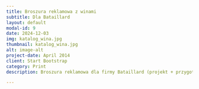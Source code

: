 ```yaml
---
title: Broszura reklamowa z winami
subtitle: Dla Bataillard
layout: default
modal-id: 9
date: 2024-12-03
img: katalog_wina.jpg
thumbnail: katalog_wina.jpg
alt: image-alt
project-date: April 2014
client: Start Bootstrap
category: Print
description: Broszura reklamowa dla firmy Bataillard (projekt + przygotowanie do druku).  Broszura dwujęzyczna: angielsko-niemiecka.

---
```

